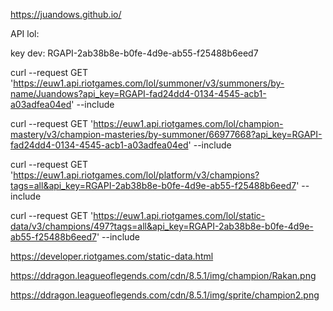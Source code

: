 https://juandows.github.io/


API lol:

key dev: RGAPI-2ab38b8e-b0fe-4d9e-ab55-f25488b6eed7

curl --request GET 'https://euw1.api.riotgames.com/lol/summoner/v3/summoners/by-name/Juandows?api_key=RGAPI-fad24dd4-0134-4545-acb1-a03adfea04ed' --include

curl --request GET 'https://euw1.api.riotgames.com/lol/champion-mastery/v3/champion-masteries/by-summoner/66977668?api_key=RGAPI-fad24dd4-0134-4545-acb1-a03adfea04ed' --include


curl --request GET 'https://euw1.api.riotgames.com/lol/platform/v3/champions?tags=all&api_key=RGAPI-2ab38b8e-b0fe-4d9e-ab55-f25488b6eed7' --include

curl --request GET 'https://euw1.api.riotgames.com/lol/static-data/v3/champions/497?tags=all&api_key=RGAPI-2ab38b8e-b0fe-4d9e-ab55-f25488b6eed7' --include

https://developer.riotgames.com/static-data.html

https://ddragon.leagueoflegends.com/cdn/8.5.1/img/champion/Rakan.png

https://ddragon.leagueoflegends.com/cdn/8.5.1/img/sprite/champion2.png